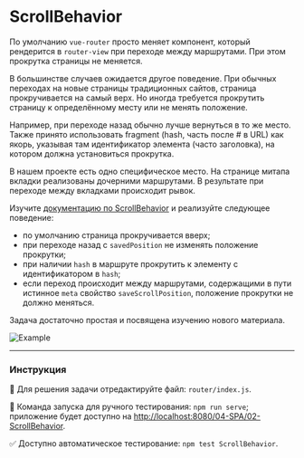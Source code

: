 # ScrollBehavior

По умолчанию `vue-router` просто меняет компонент, который рендерится в `router-view` при переходе между маршрутами. При этом прокрутка страницы не меняется.

В большинстве случаев ожидается другое поведение. При обычных переходах на новые страницы традиционных сайтов, страница прокручивается на самый верх. Но иногда требуется прокрутить страницу к определённому месту или не менять положение.

Например, при переходе назад обычно лучше вернуться в то же место. Также принято использовать fragment (hash, часть после # в URL) как якорь, указывая там идентификатор элемента (часто заголовка), на котором должна установиться прокрутка. 

В нашем проекте есть одно специфическое место. На странице митапа вкладки реализованы дочерними маршрутами. В результате при переходе между вкладками происходит рывок.

Изучите [документацию по ScrollBehavior](https://router.vuejs.org/guide/advanced/scroll-behavior.html) и реализуйте следующее поведение:
- по умолчанию страница прокручивается вверх;
- при переходе назад с `savedPosition` не изменять положение прокрутки;
- при наличии `hash` в маршруте прокрутить к элементу с идентификатором в `hash`;
- если переход происходит между маршрутами, содержащими в пути истинное `meta` свойство `saveScrollPosition`, положение прокрутки не должно меняться.

Задача достаточно простая и посвящена изучению нового материала.

<img src="https://i.imgur.com/DRB5jEG.gif" alt="Example" />

---

### Инструкция

📝 Для решения задачи отредактируйте файл: `router/index.js`.

🚀 Команда запуска для ручного тестирования: `npm run serve`;<br>
приложение будет доступно на [http://localhost:8080/04-SPA/02-ScrollBehavior](http://localhost:8080/04-SPA/02-ScrollBehavior).

✅ Доступно автоматическое тестирование: `npm test ScrollBehavior`.
